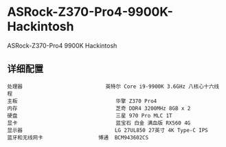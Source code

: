# ASRock-Z370-Pro4-9900K-Hackintosh
ASRock-Z370-Pro4  9900K Hackintosh


## 详细配置

```properties
处理器					          英特尔 Core i9-9900K 3.6GHz 八核心十六线程
主板							      华擎 Z370 Pro4
内存							      芝奇 DDR4 3200MHz 8GB x 2
硬盘							      三星 970 Pro MLC 1T 
显卡							      蓝宝石 白金 满血版 RX560 4G
显示器							     LG 27UL850 27英寸 4K Type-C IPS
蓝牙和无线网卡				     博通  BCM943602CS 
```
